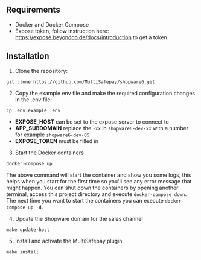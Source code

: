 ## Requirements
- Docker and Docker Compose
- Expose token, follow instruction here: https://expose.beyondco.de/docs/introduction to get a token

## Installation
1. Clone the repository:
```
git clone https://github.com/MultiSafepay/shopware6.git
``` 

2. Copy the example env file and make the required configuration changes in the .env file:
```
cp .env.example .env
```
- **EXPOSE_HOST** can be set to the expose server to connect to
- **APP_SUBDOMAIN** replace the `-xx` in `shopware6-dev-xx` with a number for example `shopware6-dev-05`
- **EXPOSE_TOKEN** must be filled in

3. Start the Docker containers
```
docker-compose up
```
The above command will start the container and show you some logs, this helps when you start for the first time
so you'll see any error message that might happen. You can shut down the containers by opening another terminal,
access this project directory and execute `docker-compose down`. The next time you want to start the containers
you can execute `docker-compose up -d`.

4. Update the Shopware domain for the sales channel 
```
make update-host
```

5. Install and activate the MultiSafepay plugin
```
make install
```
